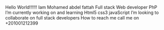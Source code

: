 Hello World!!!!!!
Iam Mohamed abdel fattah Full stack Web developer PhP
I’m currently working on and learning
Html5
css3
javaScript
 I’m looking to collaborate on full stack developers
 How to reach me call me on +201001212399

<!--
**Tgm2022/Tgm2022** is a ✨ _special_ ✨ repository because its `README.md` (this file) appears on your GitHub profile.

Here are some ideas to get you started:

- 🔭 I’m currently working on ...
- 🌱 I’m currently learning ...
- 👯 I’m looking to collaborate on ...
- 🤔 I’m looking for help with ...
- 💬 Ask me about ...
- 📫 How to reach me: ...
- 😄 Pronouns: ...
- ⚡ Fun fact: ...
-->
